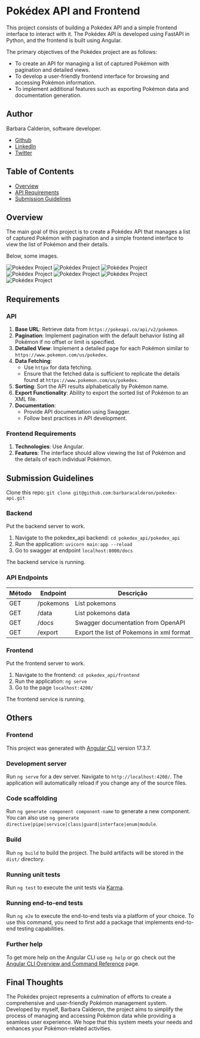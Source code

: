 # Pokédex API and Frontend

This project consists of building a Pokédex API and a simple frontend interface to interact with it. The Pokédex API is developed using FastAPI in Python, and the frontend is built using Angular.

The primary objectives of the Pokédex project are as follows:
- To create an API for managing a list of captured Pokémon with pagination and detailed views.
- To develop a user-friendly frontend interface for browsing and accessing Pokémon information.
- To implement additional features such as exporting Pokémon data and documentation generation.


## Author
Barbara Calderon, software developer.

- [Github](https://www.github.com/barbaracalderon)
- [LinkedIn](https://www.linkedin.com/in/barbaracalderondev)
- [Twitter](https://www.x.com/bederoni)


## Table of Contents
- [Overview](#overview)
- [API Requirements](#api-requirements)
- [Submission Guidelines](#submission-guidelines)

## Overview
The main goal of this project is to create a Pokédex API that manages a list of captured Pokémon with pagination and a simple frontend interface to view the list of Pokémon and their details.

Below, some images.

![Pokédex Project](frontend/images/home.png)
![Pokédex Project](frontend/images/pokemon.png)
![Pokédex Project](frontend/images/data.png)
![Pokédex Project](frontend/images/data2.png)
![Pokédex Project](frontend/images/export.png)
![Pokédex Project](frontend/images/export2.png)
![Pokédex Project](frontend/images/swagger.png)


## Requirements

### API
1. **Base URL**: Retrieve data from `https://pokeapi.co/api/v2/pokemon`.
2. **Pagination**: Implement pagination with the default behavior listing all Pokémon if no offset or limit is specified.
3. **Detailed View**: Implement a detailed page for each Pokémon similar to `https://www.pokemon.com/us/pokedex`.
4. **Data Fetching**:
   - Use `httpx` for data fetching.
   - Ensure that the fetched data is sufficient to replicate the details found at `https://www.pokemon.com/us/pokedex`.
5. **Sorting**: Sort the API results alphabetically by Pokémon name.
6. **Export Functionality**: Ability to export the sorted list of Pokémon to an XML file.
7. **Documentation**:
   - Provide API documentation using Swagger.
   - Follow best practices in API development.

### Frontend Requirements
1. **Technologies**: Use Angular.
2. **Features**: The interface should allow viewing the list of Pokémon and the details of each individual Pokémon.

## Submission Guidelines

Clone this repo: `git clone git@github.com:barbaracalderon/pokedex-api.git`

### Backend

Put the backend server to work.

1. Navigate to the pokedex_api backend: `cd pokedex_api/pokedex_api`
2. Run the application: `uvicorn main:app --reload`
3. Go to swagger at endpoint `localhost:8000/docs`

The backend service is running.

### API Endpoints
| Método | Endpoint          | Descrição                                    |
|--------|-------------------|----------------------------------------------|
| GET    | /pokemons         | List pokemons                       |
| GET    | /data   | List pokemons data     |
| GET    | /docs             | Swagger documentation from OpenAPI          |
| GET    | /export           | Export the list of Pokemons in xml format|

### Frontend

Put the frontend server to work.

1. Navigate to the frontend: `cd pokedex_api/frontend`
2. Run the application: `ng serve`
3. Go to the page `localhost:4200/`

The frontend service is running. 


## Others

### Frontend

This project was generated with [Angular CLI](https://github.com/angular/angular-cli) version 17.3.7.

### Development server

Run `ng serve` for a dev server. Navigate to `http://localhost:4200/`. The application will automatically reload if you change any of the source files.

### Code scaffolding

Run `ng generate component component-name` to generate a new component. You can also use `ng generate directive|pipe|service|class|guard|interface|enum|module`.

### Build

Run `ng build` to build the project. The build artifacts will be stored in the `dist/` directory.

### Running unit tests

Run `ng test` to execute the unit tests via [Karma](https://karma-runner.github.io).

### Running end-to-end tests

Run `ng e2e` to execute the end-to-end tests via a platform of your choice. To use this command, you need to first add a package that implements end-to-end testing capabilities.

### Further help

To get more help on the Angular CLI use `ng help` or go check out the [Angular CLI Overview and Command Reference](https://angular.io/cli) page.


## Final Thoughts
The Pokédex project represents a culmination of efforts to create a comprehensive and user-friendly Pokémon management system. Developed by myself, Barbara Calderon, the project aims to simplify the process of managing and accessing Pokémon data while providing a seamless user experience. We hope that this system meets your needs and enhances your Pokémon-related activities.
